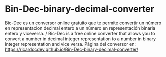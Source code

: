 # Bin-Dec-binary-decimal-converter
Bic-Dec es un conversor online gratuito que te permite convertir un número en representacion decimal entero a un número en representación binaria entero y viceversa. / Bic-Dec is a free online converter that allows you to convert a number in decimal integer representation to a number in binary integer representation and vice versa.
Página del conversor en: https://ricardocdev.github.io/Bin-Dec-binary-decimal-converter/
